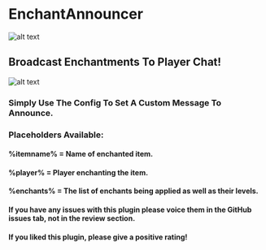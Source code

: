 # EnchantAnnouncer

![alt text](https://i.postimg.cc/h46PxHPS/ea-banner1.png)

## Broadcast Enchantments To Player Chat!

![alt text](https://i.postimg.cc/SxpS1CM3/ea-banner2.png)

### Simply Use The Config To Set A Custom Message To Announce.

### Placeholders Available:

#### %itemname% = Name of enchanted item.
#### %player% = Player enchanting the item.
#### %enchants% = The list of enchants being applied as well as their levels.

#### If you have any issues with this plugin please voice them in the GitHub issues tab, not in the review section.

#### If you liked this plugin, please give a positive rating!
